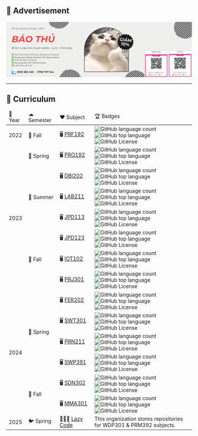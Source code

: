 ## 📢 Advertisement

<img src="https://raw.githubusercontent.com/fptqnk17/.github/refs/heads/main/images/banner-bao-thu.png" alt="Advertisement" />

---

## 📖 Curriculum

<table>
    <thead>
        <tr>
            <td>📅 Year</td>
            <td>☁ Semester</td>
            <td>❤️ Subject</td>
            <td>🏆 Badges</td>
        </tr>
    </thead>
    <tbody>
        <tr>
            <td>2022</td>
            <td>🍁 Fall</td>
            <td> 🖥 <a href="https://github.com/fptqnk17/PRF192">PRF192</a>
            </td>
            <td>
                <img alt="GitHub language count" src="https://img.shields.io/github/languages/count/fptqnk17/PRF192">
                <img alt="GitHub top language" src="https://img.shields.io/github/languages/top/fptqnk17/PRF192">
                <img alt="GitHub License" src="https://img.shields.io/github/license/fptqnk17/PRF192">
            </td>
        </tr>
        <tr>
            <td rowspan="7">2023</td>
            <td>🌱 Spring</td>
            <td> 🖥 <a href="https://github.com/fptqnk17/PRO192">PRO192</a>
            </td>
            <td>
                <img alt="GitHub language count" src="https://img.shields.io/github/languages/count/fptqnk17/PRO192">
                <img alt="GitHub top language" src="https://img.shields.io/github/languages/top/fptqnk17/PRO192">
                <img alt="GitHub License" src="https://img.shields.io/github/license/fptqnk17/PRO192">
            </td>
        </tr>
        <tr>
            <td rowspan="3">🌊 Summer</td>
            <td> 🖥 <a href="https://github.com/fptqnk17/DBI202">DBI202</a>
            </td>
            <td>
                <img alt="GitHub language count" src="https://img.shields.io/github/languages/count/fptqnk17/DBI202">
                <img alt="GitHub top language" src="https://img.shields.io/github/languages/top/fptqnk17/DBI202">
                <img alt="GitHub License" src="https://img.shields.io/github/license/fptqnk17/DBI202">
            </td>
        </tr>
        <tr>
            <td> 🖥 <a href="https://github.com/fptqnk17/LAB211">LAB211</a>
            </td>
            <td>
                <img alt="GitHub language count" src="https://img.shields.io/github/languages/count/fptqnk17/LAB211">
                <img alt="GitHub top language" src="https://img.shields.io/github/languages/top/fptqnk17/LAB211">
                <img alt="GitHub License" src="https://img.shields.io/github/license/fptqnk17/LAB211">
            </td>
        </tr>
        <tr>
            <td> 🖥 <a href="https://github.com/fptqnk17/JPD113">JPD113</a>
            </td>
            <td>
                <img alt="GitHub language count" src="https://img.shields.io/github/languages/count/fptqnk17/JPD113">
                <img alt="GitHub top language" src="https://img.shields.io/github/languages/top/fptqnk17/JPD113">
                <img alt="GitHub License" src="https://img.shields.io/github/license/fptqnk17/JPD113">
            </td>
        </tr>
        <tr>
            <td rowspan="3">🍂 Fall</td>
            <td> 🖥 <a href="https://github.com/fptqnk17/JPD123">JPD123</a>
            </td>
            <td>
                <img alt="GitHub language count" src="https://img.shields.io/github/languages/count/fptqnk17/JPD123">
                <img alt="GitHub top language" src="https://img.shields.io/github/languages/top/fptqnk17/JPD123">
                <img alt="GitHub License" src="https://img.shields.io/github/license/fptqnk17/JPD123">
            </td>
        </tr>
        <tr>
            <td> 🖥 <a href="https://github.com/fptqnk17/IOT102">IOT102</a>
            </td>
            <td>
                <img alt="GitHub language count" src="https://img.shields.io/github/languages/count/fptqnk17/IOT102">
                <img alt="GitHub top language" src="https://img.shields.io/github/languages/top/fptqnk17/IOT102">
                <img alt="GitHub License" src="https://img.shields.io/github/license/fptqnk17/IOT102">
            </td>
        </tr>
        <tr>
            <td> 🖥 <a href="https://github.com/fptqnk17/PRJ301">PRJ301</a>
            </td>
            <td>
                <img alt="GitHub language count" src="https://img.shields.io/github/languages/count/fptqnk17/PRJ301">
                <img alt="GitHub top language" src="https://img.shields.io/github/languages/top/fptqnk17/PRJ301">
                <img alt="GitHub License" src="https://img.shields.io/github/license/fptqnk17/PRJ301">
            </td>
        </tr>
        <tr>
            <td rowspan="6">2024</td>
            <td rowspan="4">🌸 Spring</td>
            <td> 🖥 <a href="https://github.com/fptqnk17/FER202">FER202</a>
            </td>
            <td>
                <img alt="GitHub language count" src="https://img.shields.io/github/languages/count/fptqnk17/FER202">
                <img alt="GitHub top language" src="https://img.shields.io/github/languages/top/fptqnk17/FER202">
                <img alt="GitHub License" src="https://img.shields.io/github/license/fptqnk17/FER202">
            </td>
        </tr>
        <tr>
            <td> 🖥 <a href="https://github.com/fptqnk17/SWT301">SWT301</a>
            </td>
            <td>
                <img alt="GitHub language count" src="https://img.shields.io/github/languages/count/fptqnk17/SWT301">
                <img alt="GitHub top language" src="https://img.shields.io/github/languages/top/fptqnk17/SWT301">
                <img alt="GitHub License" src="https://img.shields.io/github/license/fptqnk17/SWT301">
            </td>
        </tr>
        <tr>
            <td> 🖥 <a href="https://github.com/fptqnk17/PRN211">PRN211</a>
            </td>
            <td>
                <img alt="GitHub language count" src="https://img.shields.io/github/languages/count/fptqnk17/PRN211">
                <img alt="GitHub top language" src="https://img.shields.io/github/languages/top/fptqnk17/PRN211">
                <img alt="GitHub License" src="https://img.shields.io/github/license/fptqnk17/PRN211">
            </td>
        </tr>
        <tr>
            <td> 🖥 <a href="https://github.com/hardingadonis/saledock">SWP391</a>
            </td>
            <td>
                <img alt="GitHub language count" src="https://img.shields.io/github/languages/count/hardingadonis/saledock">
                <img alt="GitHub top language" src="https://img.shields.io/github/languages/top/hardingadonis/saledock">
                <img alt="GitHub License" src="https://img.shields.io/github/license/hardingadonis/saledock">
            </td>
        </tr>
        <tr>
            <td rowspan="2">🎃 Fall</td>
            <td> 🖥 <a href="https://github.com/fptqnk17/SDN302">SDN302</a>
            </td>
            <td>
                <img alt="GitHub language count" src="https://img.shields.io/github/languages/count/fptqnk17/SDN302">
                <img alt="GitHub top language" src="https://img.shields.io/github/languages/top/fptqnk17/SDN302">
                <img alt="GitHub License" src="https://img.shields.io/github/license/fptqnk17/SDN302">
            </td>
        </tr>
        <tr>
            <td> 🖥 <a href="https://github.com/fptqnk17/MMA301">MMA301</a>
            </td>
            <td>
                <img alt="GitHub language count" src="https://img.shields.io/github/languages/count/fptqnk17/MMA301">
                <img alt="GitHub top language" src="https://img.shields.io/github/languages/top/fptqnk17/MMA301">
                <img alt="GitHub License" src="https://img.shields.io/github/license/fptqnk17/MMA301">
            </td>
        </tr>
        <tr>
            <td>2025</td>
            <td>🐦 Spring</td>
            <td> 🧑‍🤝‍🧑 <a href="https://github.com/lzaycoe">Lazy Code</a>
            </td>
            <td>
                This organization stores repositories for WDP301 & PRM392 subjects.
            </td>
        </tr>
    </tbody>
</table>
